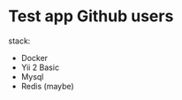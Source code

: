 <h1>Test app Github users</h1>
<p>stack:</p>
<ul>
   <li>Docker</li>  
   <li>Yii 2 Basic</li>
   <li>Mysql</li>
   <li>Redis (maybe)</li>
</ul>